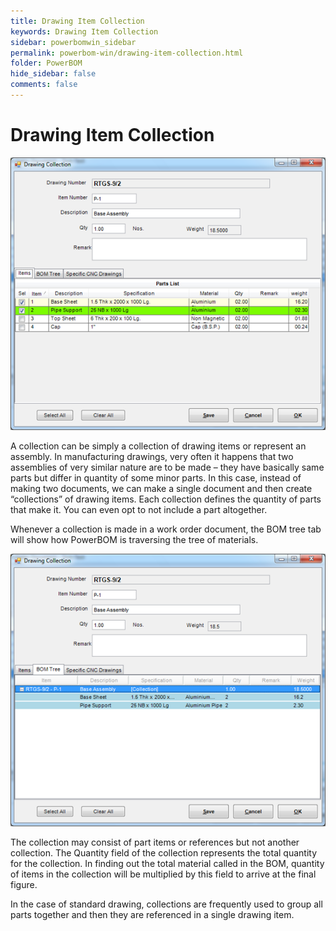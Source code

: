 ```yaml
---
title: Drawing Item Collection
keywords: Drawing Item Collection
sidebar: powerbomwin_sidebar
permalink: powerbom-win/drawing-item-collection.html
folder: PowerBOM
hide_sidebar: false
comments: false
---
```


# Drawing Item Collection

![](/images/drawing-collection.png)

A collection can be simply a collection of drawing items or represent an assembly. In manufacturing drawings, very often it happens that two assemblies of very similar nature are to be made – they have basically same parts but differ in quantity of some minor parts. In this case, instead of making two documents, we can make a single document and then create “collections” of drawing items. Each collection defines the quantity of parts that make it. You can even opt to not include a part altogether.

Whenever a collection is made in a work order document, the BOM tree tab will show how PowerBOM is traversing the tree of materials.

![](/images/drawing-collection-item-tree.png)

The collection may consist of part items or references but not another collection. The Quantity field of the collection represents the total quantity for the collection. In finding out the total material called in the BOM, quantity of items in the collection will be multiplied by this field to arrive at the final figure.

In the case of standard drawing, collections are frequently used to group all parts together and then they are referenced in a single drawing item.
